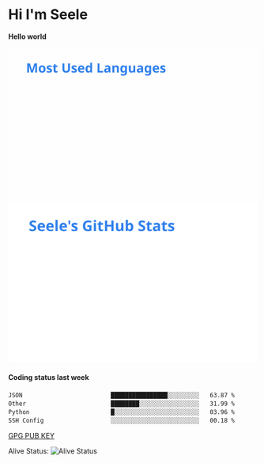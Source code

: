 <h1>Hi I'm Seele</h1>

<b>Hello world</b>

<img src='/assets/top-langs.svg' alt="Seele's github langs"> <img src='/assets/stats.svg' alt="Seele's github stats" >

<h4>Coding status last week </h4>

<!--START_SECTION:waka-->

```txt
JSON                         ████████████████░░░░░░░░░   63.87 %
Other                        ████████░░░░░░░░░░░░░░░░░   31.99 %
Python                       █░░░░░░░░░░░░░░░░░░░░░░░░   03.96 %
SSH Config                   ░░░░░░░░░░░░░░░░░░░░░░░░░   00.18 %
```

<!--END_SECTION:waka-->

[GPG PUB KEY](https://keys.openpgp.org/vks/v1/by-fingerprint/3FCE91BF5B9666B55B67213C4C57B7824A5B6680)

Alive Status: ![Alive Status](https://hc.dvd.moe/b/2/8b44cecc-1f43-4449-9b4b-9c7fd754673c.svg)
